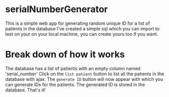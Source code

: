 # serialNumberGenerator
 This is a simple web app for generating random unique ID for a list of patients in the database
 I've created a simple sql which you can import  to test on your on your local machine, you can create yours too if you want.
 # Break down of how it works
 The database has a list of patients with an empty column named 'serial_number'
 Click on the ``list patient`` button to list all the patients in the database with ajax.
 The `generate ID` button will now appear with which you can  generate IDs for the patients.
 The generated ID is stored in the database.
 That's it!
